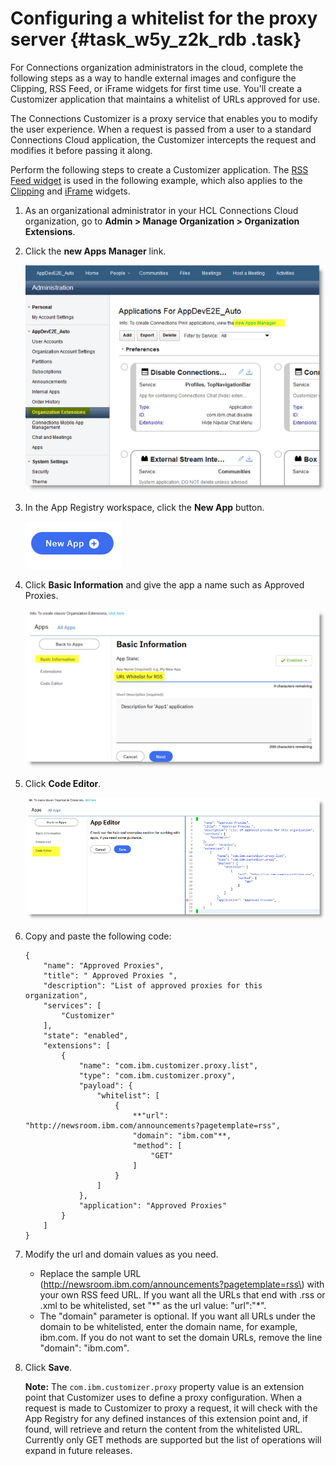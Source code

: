 # Configuring a whitelist for the proxy server {#task_w5y_z2k_rdb .task}

For Connections organization administrators in the cloud, complete the following steps as a way to handle external images and configure the Clipping, RSS Feed, or iFrame widgets for first time use. You'll create a Customizer application that maintains a whitelist of URLs approved for use.

The Connections Customizer is a proxy service that enables you to modify the user experience. When a request is passed from a user to a standard Connections Cloud application, the Customizer intercepts the request and modifies it before passing it along.

Perform the following steps to create a Customizer application. The [RSS Feed widget](cec-rss-cloud.md) is used in the following example, which also applies to the [Clipping](cec-clipping.md) and [iFrame](cec-iframe_cloud.md) widgets.

1.  As an organizational administrator in your HCL Connections Cloud organization, go to **Admin \> Manage Organization \> Organization Extensions**.

2.  Click the **new Apps Manager** link.

    ![New Apps Manager link](images/new-apps-manager.png)

3.  In the App Registry workspace, click the **New App** button.

    ![New App button](images/new-app.png)

4.  Click **Basic Information** and give the app a name such as Approved Proxies.

    ![Type title in Basic Information](images/new-apps-basic-info.png)

5.  Click **Code Editor**.

    ![Code Editor to paste code](images/new-apps-code-editor.png)

6.  Copy and paste the following code:

    ```
    {
        "name": "Approved Proxies",
        "title": " Approved Proxies ",
        "description": "List of approved proxies for this organization",
        "services": [
            "Customizer"
        ],
        "state": "enabled",
        "extensions": [
            {
                "name": "com.ibm.customizer.proxy.list",
                "type": "com.ibm.customizer.proxy",
                "payload": {
                    "whitelist": [
                        {
                            **"url": "http://newsroom.ibm.com/announcements?pagetemplate=rss",
                            "domain": "ibm.com"**,
                            "method": [
                                "GET"
                            ]
                        }
                    ]
                },
                "application": "Approved Proxies"
            }
        ]
    }
    ```

7.  Modify the url and domain values as you need.

    -   Replace the sample URL \(http://newsroom.ibm.com/announcements?pagetemplate=rss\) with your own RSS feed URL. If you want all the URLs that end with .rss or .xml to be whitelisted, set "\*" as the url value: "url":"\*".
    -   The "domain" parameter is optional. If you want all URLs under the domain to be whitelisted, enter the domain name, for example, ibm.com. If you do not want to set the domain URLs, remove the line "domain": "ibm.com".
8.  Click **Save**.

    **Note:** The `com.ibm.customizer.proxy` property value is an extension point that Customizer uses to define a proxy configuration. When a request is made to Customizer to proxy a request, it will check with the App Registry for any defined instances of this extension point and, if found, will retrieve and return the content from the whitelisted URL. Currently only GET methods are supported but the list of operations will expand in future releases.


